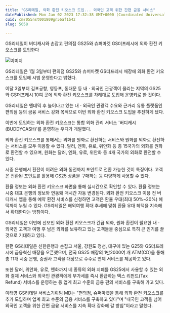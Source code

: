 ```yaml
---
title: "GS리테일, 외화 환전 키오스크 도입... 외국인 고객 위한 간편 금융 서비스"
datePublished: Mon Jan 02 2023 17:32:38 GMT+0000 (Coordinated Universal Time)
cuid: cm7055nst001809gn56af1b4z
slug: 5058

---
```



GS리테일이 버디캐시와 손잡고 편의점 GS25와 슈퍼마켓 GS더프레시에 외화 환전 키오스크를 도입한다

![이미지](https://cdn.hashnode.com/res/hashnode/image/upload/v1739257747174/40eceb67-9faa-44d5-b603-9134bd242083.jpeg)

GS리테일은 1월 3일부터 편의점 GS25와 슈퍼마켓 GS더프레시 매장에 외화 환전 키오스크를 도입해 시범 운영한다고 밝혔다.

이달 3일부터 김포공항, 영등포, 동대문 등 내ㆍ외국인 관광객이 몰리는 지역의 GS25와 GS더프레시 10여 곳에 외화 환전 키오스크를 차례대로 도입해 운영키로 한 것이다.

GS리테일은 엔데믹 후 늘어나고 있는 내ㆍ외국인 관광객 수요와 근거리 유통 플랫폼인 편의점 등의 금융 서비스 강화 목적으로 이번 외화 환전 키오스크 도입을 추진하게 됐다.

이번에 도입하는 외화 환전 키오스크는 통합 외화 관리 서비스 '버디캐시(BUDDYCASH)'를 운영하는 우디가 개발했다.

외화 환전 키오스크를 통해서는 외화를 원화로 환전하는 서비스와 원화를 외화로 환전하는 서비스를 모두 이용할 수 있다. 달러, 엔화, 유로, 위안화 등 총 15국가의 외화를 원화로 환전할 수 있으며, 원화는 달러, 엔화, 유로, 위안화 등 4개 국가의 외화로 환전할 수 있다.

시중 은행에서 환전이 어려운 외화 동전까지 포인트로 전환 가능한 것이 특징이다. 고객은 전환된 포인트를 활용해 GS25 상품을 구매하는 등 다양하게 사용할 수 있다.

환율 정보는 외화 환전 키오스크 화면을 통해 실시간으로 확인할 수 있다. 환율 정보는 시중 대표 은행의 정보와 연동돼 매시간 자동 변경된다. 외화 환전 키오스크 이용 전 버디캐시 앱을 통해 예약 환전 서비스를 신청하면 고객은 환율 우대(최대 50%~20%) 혜택까지 누릴 수 있다. GS리테일은 해외여행 확대 추세에 맞춰 환율 우대 혜택을 지속해서 확대한다는 방침이다.

GS리테일은 이번에 선보인 외화 환전 키오스크가 긴급 외화, 원화 환전이 필요한 내ㆍ외국인 고객과 여행 후 남은 외화를 보유하고 있는 고객들을 중심으로 특히 큰 인기를 끌 것으로 기대하고 있다.

한편 GS리테일은 신한은행과 손잡고 서울, 강원도 정선, 대구에 있는 G25와 GS더프레시에 금융혁신 매장을 오픈했으며, 전국 GS25 매장의 1만2000여 개 ATM(CD)을 통해 총 11개 시중 은행, 증권사 고객을 대상으로 수수료 면제 서비스를 제공하고 있다.

또한 달러, 위안화, 유로, 엔화까지 네 종류의 외화 지폐를 GS25에서 사용할 수 있는 외화 결제 서비스와 외국인 관광객에게 부가세를 즉시 환급하는 택스 리펀드(Tax Refund) 서비스를 운영하는 등 업계 최고 수준의 금융 편의 서비스를 구축해 가고 있다.

이태영 GS리테일 서비스기획팀 MD는 "편의점, 슈퍼마켓을 통해 외화 환전 키오스크를 추가 도입하며 업계 최고 수준의 금융 서비스를 구축하고 있다"며 "내국인 고객을 넘어 외국인 고객을 위한 간편 금융 서비스를 지속 확대 강화해 갈 방침"이라고 말했다.